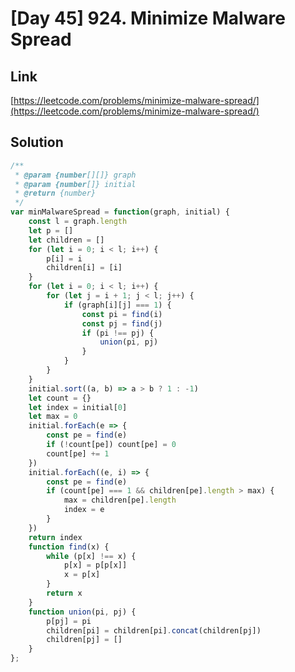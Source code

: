 # [Day 45] 924. Minimize Malware Spread

<a name="tKEtn"></a>
## Link
[https://leetcode.com/problems/minimize-malware-spread/](https://leetcode.com/problems/minimize-malware-spread/)
<a name="A9qBd"></a>
## Solution
```javascript
/**
 * @param {number[][]} graph
 * @param {number[]} initial
 * @return {number}
 */
var minMalwareSpread = function(graph, initial) {
    const l = graph.length
    let p = []
    let children = []
    for (let i = 0; i < l; i++) {
        p[i] = i
        children[i] = [i]
    }
    for (let i = 0; i < l; i++) {
        for (let j = i + 1; j < l; j++) {
            if (graph[i][j] === 1) {
                const pi = find(i)
                const pj = find(j)
                if (pi !== pj) {
                    union(pi, pj)
                }
            }
        }
    }
    initial.sort((a, b) => a > b ? 1 : -1)
    let count = {}
    let index = initial[0]
    let max = 0
    initial.forEach(e => {
        const pe = find(e)
        if (!count[pe]) count[pe] = 0
        count[pe] += 1
    })
    initial.forEach((e, i) => {
        const pe = find(e)
        if (count[pe] === 1 && children[pe].length > max) {
            max = children[pe].length
            index = e
        }
    })
    return index
    function find(x) {
        while (p[x] !== x) {
            p[x] = p[p[x]]
            x = p[x]
        }
        return x
    }
    function union(pi, pj) {
        p[pj] = pi
        children[pi] = children[pi].concat(children[pj])
        children[pj] = []
    }
};
```
